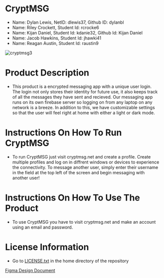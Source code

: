 #  CryptMSG
- Name: Dylan Lewis, NetID: dlewis37, Github ID: dylanbl 
- Name: Riley Crockett, Student Id: rcrocke6
- Name: Kijan Daniel, Student Id: kdanie32, Github Id: Kijan Daniel
- Name: Jacob Hawkins, Student Id: jhawki41
- Name: Reagan Austin, Student Id: raustin9

![cryptmsg3](https://user-images.githubusercontent.com/22061943/206062493-bba37f71-b9e6-4292-b05f-5c5a4035b4c5.png)

#  Product Description
- This product is a encrypted messaging app with a unique user login. The login not only stores their identity for future use, it also keeps track of all the messages they have sent and recieved. Our messaging app runs on its own firebase server so logging on from any laptop on any network is a breeze. In addition to this, we have customizable settings so that the user will feel right at home with either a light or dark mode. 
 
#  Instructions On How To Run CryptMSG
- To run CryptMSG just visit cryptmsg.net and create a profile. Create multiple profiles and log on in diffrent windows or devices to experience the connectivity. To message another user, simply enter their username in the field at the top left of the screen and begin messaging with another user! 

#  Instructions On How To Use The Product
- To use CryptMSG you have to visit cryptmsg.net and make an account using an email and password.

#  License Information
- Go to [LICENSE.txt](https://github.com/utk-cs340-fall22/CryptMSG/blob/main/LICENSE) in the home directory of the repository

[Figma Design Document](https://www.figma.com/file/IBEUuUtQhDCHAvtjbuNzIP/Crypt-MSG?node-id=0%3A1)
